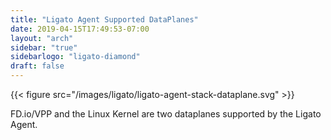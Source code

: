 ```yaml
---
title: "Ligato Agent Supported DataPlanes"
date: 2019-04-15T17:49:53-07:00
layout: "arch"
sidebar: "true"
sidebarlogo: "ligato-diamond"
draft: false
---
```




{{< figure src="/images/ligato/ligato-agent-stack-dataplane.svg" >}}

FD.io/VPP and the Linux Kernel are two dataplanes supported by the Ligato Agent.